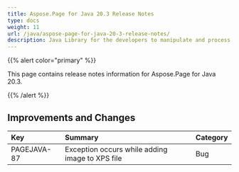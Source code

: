 ```yaml
---
title: Aspose.Page for Java 20.3 Release Notes
type: docs
weight: 11
url: /java/aspose-page-for-java-20-3-release-notes/
description: Java Library for the developers to manipulate and process PS, EPS, and XPS files. Release Notes of Aspose.Page API solution for Java | Release 2020.03
---
```


{{% alert color="primary" %}} 

This page contains release notes information for Aspose.Page for Java 20.3.

{{% /alert %}} 
## **Improvements and Changes**

|**Key**|**Summary**|**Category**|
| :- | :- | :- |
|PAGEJAVA-87|Exception occurs while adding image to XPS file|Bug|

